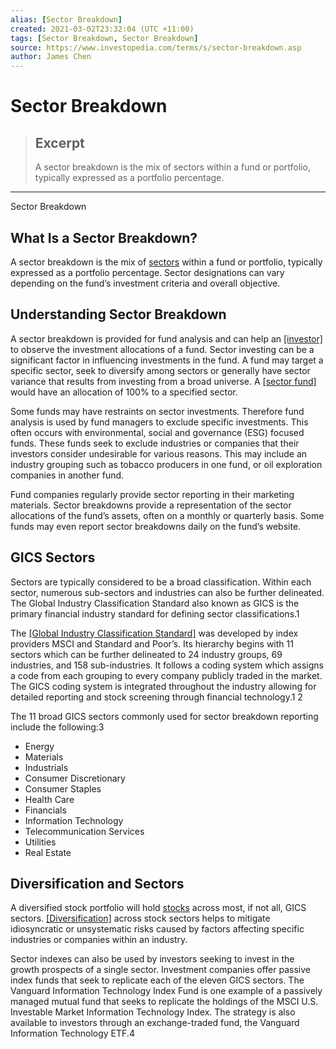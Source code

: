 ```yaml
---
alias: [Sector Breakdown]
created: 2021-03-02T23:32:04 (UTC +11:00)
tags: [Sector Breakdown, Sector Breakdown]
source: https://www.investopedia.com/terms/s/sector-breakdown.asp
author: James Chen
---
```


# Sector Breakdown

> ## Excerpt
> A sector breakdown is the mix of sectors within a fund or portfolio, typically expressed as a portfolio percentage.

---

Sector Breakdown
## What Is a Sector Breakdown?

A sector breakdown is the mix of [sectors](https://www.investopedia.com/terms/s/sector.asp) within a fund or portfolio, typically expressed as a portfolio percentage. Sector designations can vary depending on the fund’s investment criteria and overall objective.

## Understanding Sector Breakdown

A sector breakdown is provided for fund analysis and can help an [[investor]](https://www.investopedia.com/terms/i/investor.asp) to observe the investment allocations of a fund. Sector investing can be a significant factor in influencing investments in the fund. A fund may target a specific sector, seek to diversify among sectors or generally have sector variance that results from investing from a broad universe. A [[sector fund]](https://www.investopedia.com/terms/s/sectorfund.asp) would have an allocation of 100% to a specified sector.

Some funds may have restraints on sector investments. Therefore fund analysis is used by fund managers to exclude specific investments. This often occurs with environmental, social and governance (ESG) focused funds. These funds seek to exclude industries or companies that their investors consider undesirable for various reasons. This may include an industry grouping such as tobacco producers in one fund, or oil exploration companies in another fund.

Fund companies regularly provide sector reporting in their marketing materials. Sector breakdowns provide a representation of the sector allocations of the fund’s assets, often on a monthly or quarterly basis. Some funds may even report sector breakdowns daily on the fund’s website.

## GICS Sectors

Sectors are typically considered to be a broad classification. Within each sector, numerous sub-sectors and industries can also be further delineated. The Global Industry Classification Standard also known as GICS is the primary financial industry standard for defining sector classifications.1

The [[Global Industry Classification Standard]](https://www.investopedia.com/terms/g/gics.asp) was developed by index providers MSCI and Standard and Poor’s. Its hierarchy begins with 11 sectors which can be further delineated to 24 industry groups, 69 industries, and 158 sub-industries. It follows a coding system which assigns a code from each grouping to every company publicly traded in the market. The GICS coding system is integrated throughout the industry allowing for detailed reporting and stock screening through financial technology.1 2

The 11 broad GICS sectors commonly used for sector breakdown reporting include the following:3

-   Energy
-   Materials
-   Industrials
-   Consumer Discretionary
-   Consumer Staples
-   Health Care
-   Financials
-   Information Technology
-   Telecommunication Services
-   Utilities
-   Real Estate

## Diversification and Sectors

A diversified stock portfolio will hold [stocks](https://www.investopedia.com/terms/s/stock.asp) across most, if not all, GICS sectors. [[Diversification]](https://www.investopedia.com/terms/d/diversification.asp) across stock sectors helps to mitigate idiosyncratic or unsystematic risks caused by factors affecting specific industries or companies within an industry.

Sector indexes can also be used by investors seeking to invest in the growth prospects of a single sector. Investment companies offer passive index funds that seek to replicate each of the eleven GICS sectors. The Vanguard Information Technology Index Fund is one example of a passively managed mutual fund that seeks to replicate the holdings of the MSCI U.S. Investable Market Information Technology Index. The strategy is also available to investors through an exchange-traded fund, the Vanguard Information Technology ETF.4
